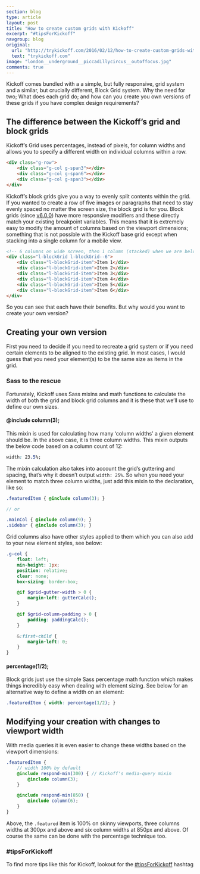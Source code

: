 ```yaml
---
section: blog
type: article
layout: post
title: "How to create custom grids with Kickoff"
excerpt: "#tipsForKickoff"
navgroup: blog
original:
  url: "http://trykickoff.com/2016/02/12/how-to-create-custom-grids-with-kickoff.html"
  text: "trykickoff.com"
image: "london__underground__piccadillycircus__outoffocus.jpg"
comments: true
---
```

Kickoff comes bundled with a a simple, but fully responsive, grid system and a similar, but crucially different, Block Grid system. Why the need for two; What does each grid do; and how can you create you own versions of these grids if you have complex design requirements?

## The difference between the Kickoff’s grid and block grids
Kickoff’s Grid uses percentages, instead of pixels, for column widths and allows you to specify a different width on individual columns within a row.

```html
<div class="g-row">
	<div class="g-col g-span3"></div>
	<div class="g-col g-span6"></div>
	<div class="g-col g-span3"></div>
</div>
```

Kickoff’s block grids give you a way to evenly split contents within the grid. If you wanted to create a row of five images or paragraphs that need to stay evenly spaced no matter the screen size, the block grid is for you. Block grids (since [v6.0.0](https://github.com/TryKickoff/kickoff/tree/6.0.0)) have more responsive modifiers and these directly match your existing breakpoint variables. This means that it is extremely easy to modify the amount of columns based on the viewport dimensions; something that is not possible with the Kickoff base grid except when stacking into a single column for a mobile view.

```html
<!-- 6 columns on wide screen, then 1 column (stacked) when we are below the $bp-single-col breakpoint -->
<div class="l-blockGrid l-blockGrid--6">
	<div class="l-blockGrid-item">Item 1</div>
	<div class="l-blockGrid-item">Item 2</div>
	<div class="l-blockGrid-item">Item 3</div>
	<div class="l-blockGrid-item">Item 4</div>
	<div class="l-blockGrid-item">Item 5</div>
	<div class="l-blockGrid-item">Item 6</div>
</div>
```

So you can see that each have their benefits. But why would you want to create your own version?

## Creating your own version
First you need to decide if you need to recreate a grid system or if you need certain elements to be aligned to the existing grid. In most cases, I would guess that you need your element(s) to be the same size as items in the grid.

### Sass to the rescue
Fortunately, Kickoff uses Sass mixins and math functions to calculate the width of both the grid and block grid columns and it is these that we’ll use to define our own sizes.

#### @include column(3);
This mixin is used for calculating how many ‘column widths’ a given element should be. In the above case, it is three column widths. This mixin outputs the below code based on a column count of 12:

```css
width: 23.5%;
```

The mixin calculation also takes into account the grid’s guttering and spacing, that’s why it doesn’t output `width: 25%`. So when you need your element to match three column widths, just add this mixin to the declaration, like so:

```scss
.featuredItem { @include column(3); }

// or

.mainCol { @include column(9); }
.sidebar { @include column(3); }
```

Grid columns also have other styles applied to them which you can also add to your new element styles, see below:

```scss
.g-col {
	float: left;
	min-height: 1px;
	position: relative;
	clear: none;
	box-sizing: border-box;

	@if $grid-gutter-width > 0 {
		margin-left: gutterCalc();
	}

	@if $grid-column-padding > 0 {
		padding: paddingCalc();
	}

	&:first-child {
		margin-left: 0;
	}
}
```

#### percentage(1/2);
Block grids just use the simple Sass percentage math function which makes things incredibly easy when dealing with element sizing. See below for an alternative way to define a width on an element:

```scss
.featuredItem { width: percentage(1/2); }
```

## Modifying your creation with changes to viewport width
With media queries it is even easier to change these widths based on the viewport dimensions:

```scss
.featuredItem {
	// width 100% by default
	@include respond-min(300) { // Kickoff's media-query mixin
		@include column(3);
	}

	@include respond-min(850) {
		@include column(6);
	}
}
```

Above, the `.featured` item is 100% on skinny viewports, three columns widths at 300px and above and six column widths at 850px and above. Of course the same can be done with the percentage technique too.

### #tipsForKickoff
To find more tips like this for Kickoff, lookout for the [#tipsForKickoff](https://twitter.com/hashtag/tipsForKickoff?f=tweets) hashtag

